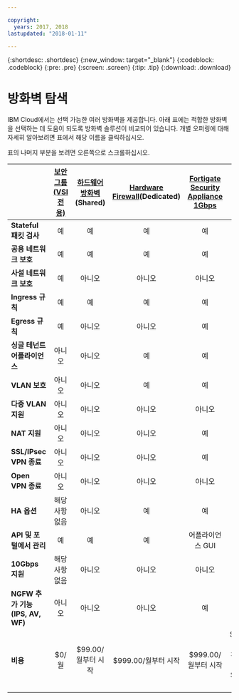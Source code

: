 ```yaml
---

copyright:
  years: 2017, 2018
lastupdated: "2018-01-11"

---
```


{:shortdesc: .shortdesc}
{:new_window: target="_blank"}
{:codeblock: .codeblock}
{:pre: .pre}
{:screen: .screen}
{:tip: .tip}
{:download: .download}


# 방화벽 탐색
IBM Cloud에서는 선택 가능한 여러 방화벽을 제공합니다. 아래 표에는 적합한 방화벽을 선택하는 데 도움이 되도록 방화벽 솔루션이 비교되어 있습니다. 개별 오퍼링에 대해 자세히 알아보려면 표에서 해당 이름을 클릭하십시오.

표의 나머지 부분을 보려면 오른쪽으로 스크롤하십시오.

|        |[보안 그룹(VSI 전용)](https://console.bluemix.net/docs/infrastructure/security-groups/sg_index.html) |[하드웨어 방화벽](https://console.bluemix.net/docs/infrastructure/hardware-firewall-shared/getting-started.html#getting-started)(Shared) |[Hardware Firewall](https://console.bluemix.net/docs/infrastructure/hardware-firewall-dedicated/getting-started.html#getting-started)(Dedicated) |[Fortigate Security Appliance 1Gbps](https://console.bluemix.net/docs/infrastructure/fortigate-1g/getting-started.html#getting-started) |[가상 라우터 어플라이언스](https://console.bluemix.net/docs/infrastructure/virtual-router-appliance/getting-started.html#getting-started) |[Fortigate Security Appliance 10Gbps](https://console.bluemix.net/docs/infrastructure/fortigate-10g/getting-started.html#getting-started) |
| ------- | :------: | :------: | :------: | :------: | :------: | :------: |
|**Stateful 패킷 검사**|예|예|예|예|예|예|
|**공용 네트워크 보호**|예|예|예|예|예|예|
|**사설 네트워크 보호**|예|아니오|아니오|아니오|예|예|
|**Ingress 규칙**|예|예|예|예|예|예|
|**Egress 규칙**|예|아니오|아니오|예|예|예|
|**싱글 테넌트 어플라이언스**|아니오|아니오|예|예|예|예|
|**VLAN 보호**|아니오|아니오|예|예|예|예|
|**다중 VLAN 지원**|아니오|아니오|아니오|아니오|예|예|
|**NAT 지원**|아니오|아니오|아니오|예|예|예|
|**SSL/IPsec VPN 종료**|아니오|아니오|아니오|예|예|예|
|**Open VPN 종료**|아니오|아니오|아니오|아니오|예|아니오|
|**HA 옵션**|해당사항 없음|아니오|예|예|예|예|
|**API 및 포털에서 관리**|예|예|예|어플라이언스 GUI|어플라이언스 GUI|어플라이언스 GUI|
|**10Gbps 지원**|해당사항 없음|아니오|아니오|아니오|예|예|
|**NGFW 추가 기능(IPS, AV, WF)**|아니오|아니오|아니오|예|아니오|예|
|**비용**|$0/월|$99.00/월부터 시작|$999.00/월부터 시작|$999.00/월부터 시작|$219.00/월부터 시작 + Bare Metal Server 비용|$4,999.00/월부터 시작|
